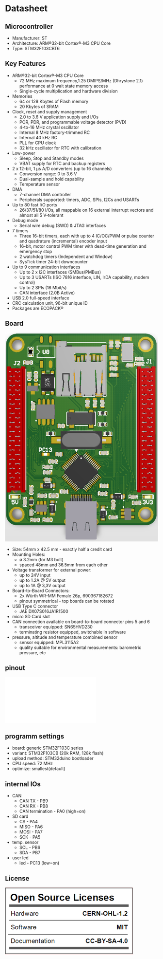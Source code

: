 # Datasheet
## Microcontroller
* Manufacturer: ST
* Architecture: ARM®32-bit Cortex®-M3 CPU Core
* Type: STM32F103CBT6
## Key Features 
* ARM®32-bit Cortex®-M3 CPU Core
  * 72 MHz maximum frequency,1.25 DMIPS/MHz (Dhrystone 2.1) performance at 0 wait state memory access
  * Single-cycle multiplication and hardware division
* Memories
  * 64 or 128 Kbytes of Flash memory
  * 20 Kbytes of SRAM
* Clock, reset and supply management
  * 2.0 to 3.6 V application supply and I/Os
  * POR, PDR, and programmable voltage detector (PVD)
  * 4-to-16 MHz crystal oscillator
  * Internal 8 MHz factory-trimmed RC
  * Internal 40 kHz RC
  * PLL for CPU clock
  * 32 kHz oscillator for RTC with calibration
* Low-power
  * Sleep, Stop and Standby modes
  * VBAT supply for RTC and backup registers
* 2 x 12-bit, 1 μs A/D converters (up to 16 channels)
  * Conversion range: 0 to 3.6 V
  * Dual-sample and hold capability
  * Temperature sensor
* DMA
  * 7-channel DMA controller
  * Peripherals supported: timers, ADC, SPIs, I2Cs and USARTs
* Up to 80 fast I/O ports
  * 26/37/51/80 I/Os, all mappable on 16 external interrupt vectors and almost all 5 V-tolerant
* Debug mode
  * Serial wire debug (SWD) & JTAG interfaces
* 7 timers
  * Three 16-bit timers, each with up to 4 IC/OC/PWM or pulse counter and quadrature (incremental) encoder input
  * 16-bit, motor control PWM timer with dead-time generation and emergency stop
  * 2 watchdog timers (Independent and Window)
  * SysTick timer 24-bit downcounter
* Up to 9 communication interfaces
  * Up to 2 x I2C interfaces (SMBus/PMBus)
  * Up to 3 USARTs (ISO 7816 interface, LIN, IrDA capability, modem control)
  * Up to 2 SPIs (18 Mbit/s)
  * CAN interface (2.0B Active)
* USB 2.0 full-speed interface
* CRC calculation unit, 96-bit unique ID
* Packages are ECOPACK®

## Board
![mini::base](mini_base_front.PNG "mini::base")
* Size: 54mm x 42.5 mm - exactly half a credit card
* Mounting Holes:
  * ø 3.2mm (for M3 bolt)
  * spaced 48mm and  36.5mm from each other
* Voltage transformer for external power:
  * up to 24V input
  * up to 1.2A @ 5V output
  * up to 1A @ 3,3V output
* Board-to-Board Connectors:
  * 2x Würth WR-MM Female 26p, 690367182672
  * pinout symmetrical - top boards can be rotated
* USB Type C connector
  * JAE DX07S016JA1R1500
* micro SD Card slot 
* CAN connection available on board-to-board connector pins 5 and 6
  * transceiver equipped: SN65HVD230
  * terminating resistor equipped, switchable in software
* pressure, altitude and temperature combined sensor
  * sensor equipped: MPL3115A2
  * quality suitable for environmental measurements: barometric pressure, etc
## pinout
![pinout](MINI-BASE-A001-1.0.0-Pinout.pdf "pinout")
## programm settings
* board: generic STM32F103C series
* variant: STM32F103CB (20k RAM, 128k flash)
* upload method: STM32duino bootloader
* CPU speed: 72 MHz 
* optimize: smallest(default)
## internal IOs
* CAN
  * CAN TX - PB9
  * CAN RX - PB8
  * CAN termination - PA0 (high=on)
* SD card
  * CS - PA4
  * MISO - PA6
  * MOSI - PA7
  * SCK - PA5
* temp. sensor
  * SCL - PB6
  * SDA - PB7
* user led
  * led - PC13 (low=on)
  
## License
![license](Bild_2020-11-09_170201.png "license")
